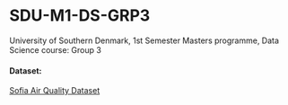 # SDU-M1-DS-GRP3
University of Southern Denmark, 1st Semester Masters programme, Data Science course: Group 3

#### Dataset:
[Sofia Air Quality Dataset](https://www.kaggle.com/hmavrodiev/sofia-air-quality-dataset)